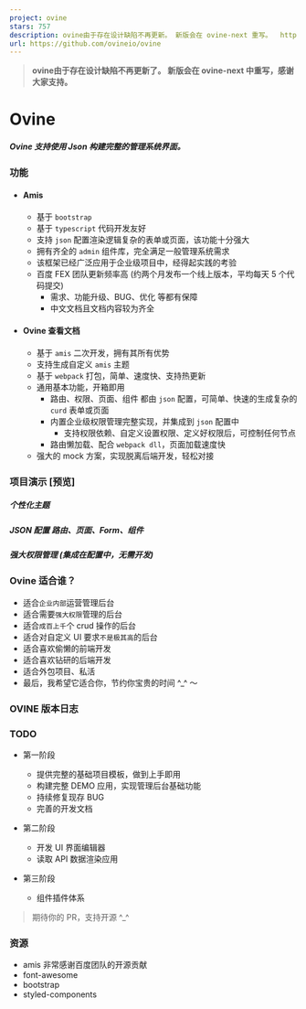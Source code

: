 ```yaml
---
project: ovine
stars: 757
description: ovine由于存在设计缺陷不再更新。 新版会在 ovine-next 重写。  https://github.com/ovineio/ovine-next
url: https://github.com/ovineio/ovine
---
```


> **ovine由于存在设计缺陷不再更新了。 新版会在 ovine-next 中重写，感谢大家支持。**

Ovine
=====

##### Ovine 支持使用 Json 构建完整的管理系统界面。

### 功能

-   #### Amis
    
    -   基于 `bootstrap`
    -   基于 `typescript` 代码开发友好
    -   支持 `json` 配置渲染逻辑复杂的表单或页面，该功能十分强大
    -   拥有齐全的 `admin` 组件库，完全满足一般管理系统需求
    -   该框架已经广泛应用于企业级项目中，经得起实践的考验
    -   百度 FEX 团队更新频率高 (约两个月发布一个线上版本，平均每天 5 个代码提交)
        -   需求、功能升级、BUG、优化 等都有保障
        -   中文文档且文档内容较为齐全
-   #### Ovine 查看文档
    
    -   基于 `amis` 二次开发，拥有其所有优势
    -   支持生成自定义 `amis` 主题
    -   基于 `webpack` 打包，简单、速度快、支持热更新
    -   通用基本功能，开箱即用
        -   路由、权限、页面、组件 都由 `json` 配置，可简单、快速的生成复杂的 `curd` 表单或页面
        -   内置企业级权限管理完整实现，并集成到 `json` 配置中
            -   支持权限依赖、自定义设置权限、定义好权限后，可控制任何节点
        -   路由懒加载、配合 `webpack dll`，页面加载速度快
    -   强大的 mock 方案，实现脱离后端开发，轻松对接

### 项目演示 \[预览\]

##### 个性化主题

##### JSON 配置 路由、页面、Form、组件

##### 强大权限管理 (集成在配置中，无需开发)

### Ovine 适合谁？

-   适合`企业内部`运营管理后台
-   适合需要`强大权限`管理的后台
-   适合`成百上千`个 crud 操作的后台
-   适合对自定义 UI 要求`不是极其高`的后台
-   适合喜欢偷懒的前端开发
-   适合喜欢钻研的后端开发
-   适合外包项目、私活
-   最后，我希望它适合你，节约你宝贵的时间 ^\_^ ～

### OVINE 版本日志

### TODO

-   第一阶段
    
    -   提供完整的基础项目模板，做到上手即用
    -   构建完整 DEMO 应用，实现管理后台基础功能
    -   持续修复现存 BUG
    -   完善的开发文档
-   第二阶段
    
    -   开发 UI 界面编辑器
    -   读取 API 数据渲染应用
-   第三阶段
    
    -   组件插件体系

> 期待你的 PR，支持开源 ^\_^

### 资源

-   amis 非常感谢百度团队的开源贡献
-   font-awesome
-   bootstrap
-   styled-components
